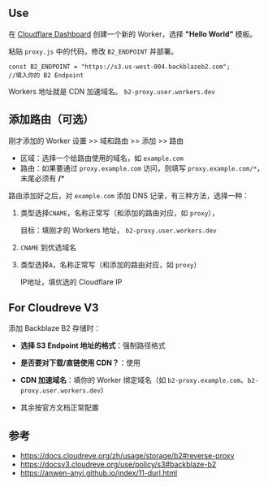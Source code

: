 ## Use

在 [Cloudflare Dashboard](https://dash.cloudflare.com/) 创建一个新的 Worker，选择 **"Hello World"** 模板。

粘贴 `proxy.js` 中的代码，修改 `B2_ENDPOINT` 并部署。

```
const B2_ENDPOINT = "https://s3.us-west-004.backblazeb2.com";
//填入你的 B2 Endpoint
```

Workers 地址就是 CDN 加速域名。
`b2-proxy.user.workers.dev`

## 添加路由（可选）

刚才添加的 Worker 设置 >> 域和路由 >> 添加 >> 路由

* 区域：选择一个给路由使用的域名，如 `example.com`
* 路由：如果要通过 `proxy.example.com` 访问，则填写 `proxy.example.com/*`，末尾必须有 **/***

路由添加好之后，对 `example.com` 添加 DNS 记录，有三种方法，选择一种：

1. 类型选择`CNAME`，名称正常写（和添加的路由对应，如 `proxy`），

   目标：填刚才的 Workers 地址， `b2-proxy.user.workers.dev`

2. `CNAME` 到优选域名

3. 类型选择`A`，名称正常写（和添加的路由对应，如 `proxy`）

   IP地址，填优选的 Cloudflare IP

## For Cloudreve V3

添加 Backblaze B2 存储时：

- **选择 S3 Endpoint 地址的格式**：强制路径格式

- **是否要对下载/直链使用 CDN？**：使用

- **CDN 加速域名**：填你的 Worker 绑定域名（如 `b2-proxy.example.com`、`b2-proxy.user.workers.dev`）

- 其余按官方文档正常配置
  
## 参考

- https://docs.cloudreve.org/zh/usage/storage/b2#reverse-proxy
- https://docsv3.cloudreve.org/use/policy/s3#backblaze-b2
- https://anwen-anyi.github.io/index/11-durl.html
